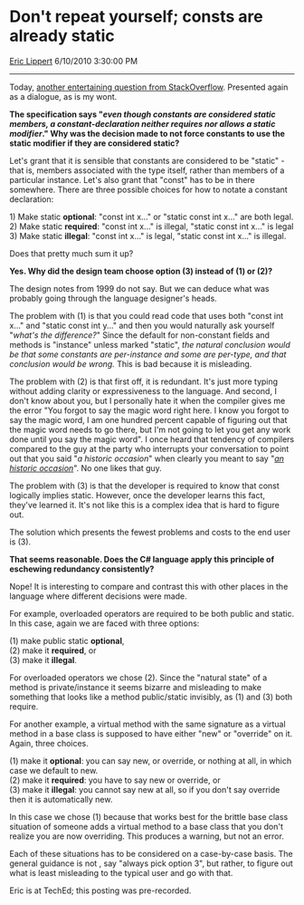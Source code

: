 # Don't repeat yourself; consts are already static

[Eric Lippert](https://social.msdn.microsoft.com/profile/Eric%20Lippert) 6/10/2010 3:30:00 PM

-----

Today, [another entertaining question from StackOverflow](http://stackoverflow.com/questions/2631975/c-using-consts-in-static-classes). Presented again as a dialogue, as is my wont.

**The specification says "*even though constants are considered static members, a constant-declaration neither requires nor allows a static modifier*." Why was the decision made to not force constants to use the static modifier if they are considered static?**

Let's grant that it is sensible that constants are considered to be "static" - that is, members associated with the type itself, rather than members of a particular instance. Let's also grant that "const" has to be in there somewhere. There are three possible choices for how to notate a constant declaration:

1\) Make static **optional**: "const int x..." or "static const int x..." are both legal.  
2\) Make static **required**: "const int x..." is illegal, "static const int x..." is legal  
3\) Make static **illegal**: "const int x..." is legal, "static const int x..." is illegal.

Does that pretty much sum it up?

**Yes. Why did the design team choose option (3) instead of (1) or (2)?**

The design notes from 1999 do not say. But we can deduce what was probably going through the language designer's heads.

The problem with (1) is that you could read code that uses both "const int x..." and "static const int y..." and then you would naturally ask yourself "*what's the difference?*" Since the default for non-constant fields and methods is "instance" unless marked "static", *the natural conclusion would be that some constants are per-instance and some are per-type, and that conclusion would be wrong.* This is bad because it is misleading.

The problem with (2) is that first off, it is redundant. It's just more typing without adding clarity or expressiveness to the language. And second, I don't know about you, but I personally hate it when the compiler gives me the error "You forgot to say the magic word right here. I know you forgot to say the magic word, I am one hundred percent capable of figuring out that the magic word needs to go there, but I'm not going to let you get any work done until you say the magic word". I once heard that tendency of compilers compared to the guy at the party who interrupts your conversation to point out that you said "*a historic occasion*" when clearly you meant to say "*[an historic occasion](http://grammartips.homestead.com/historical.html)*". No one likes that guy.

The problem with (3) is that the developer is required to know that const logically implies static. However, once the developer learns this fact, they've learned it. It's not like this is a complex idea that is hard to figure out.

The solution which presents the fewest problems and costs to the end user is (3).

**That seems reasonable. Does the C\# language apply this principle of eschewing redundancy consistently?**

Nope\! It is interesting to compare and contrast this with other places in the language where different decisions were made.

For example, overloaded operators are required to be both public and static. In this case, again we are faced with three options:

(1) make public static **optional**,  
(2) make it **required**, or  
(3) make it **illegal**.

For overloaded operators we chose (2). Since the "natural state" of a method is private/instance it seems bizarre and misleading to make something that looks like a method public/static invisibly, as (1) and (3) both require.

For another example, a virtual method with the same signature as a virtual method in a base class is supposed to have either "new" or "override" on it. Again, three choices.

(1) make it **optional**: you can say new, or override, or nothing at all, in which case we default to new.  
(2) make it **required**: you have to say new or override, or  
(3) make it **illegal**: you cannot say new at all, so if you don't say override then it is automatically new.

In this case we chose (1) because that works best for the brittle base class situation of someone adds a virtual method to a base class that you don't realize you are now overriding. This produces a warning, but not an error.

Each of these situations has to be considered on a case-by-case basis. The general guidance is not , say "always pick option 3", but rather, to figure out what is least misleading to the typical user and go with that.

Eric is at TechEd; this posting was pre-recorded.

